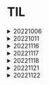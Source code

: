 # TIL
<details>
<summary>20221006</summary>
<div markdown="1">     
* 문서 단어 행렬

```python
from sklearn.feature_extraction.text import CountVectorizer
cv = CountVectorizer(stop_words='english', max_features=2000) # 문서 단어 행렬 최대 포함 단어 수 :2000
dtm = cv.fit_transform(df.Plot)
```
</div>
</details>


<details>
<summary>20221011</summary>
<div markdown="1">
*프로젝트 상세 정리

```
1. 기간
2. tool
3. language
4. 기획의도
5. 내 역할
6. 데이터 수집
7. 분석 방향
8. 진행 상황
9. 유의미한 결과
10. 성과

```
</div>
</details>


<details>
<summary>20221116</summary>
<div markdown="1">

머신러닝&딥러닝 스터디 시작

</div>
</details>


<details>
<summary>20221117</summary>
<div markdown="1">

넘블 프로젝트 

  ```
  -마진신호등을 위한 데이터 수집 
  -데이터를 통해 무엇을 구현할 것인지를 구체화
  ```

</div>
</details>

<details>
<summary>20221118</summary>
<div markdown="1">

넘블 프로젝트 

  ```
  -가격전략 : 비용가치, 경쟁가치, 브랜드 가치
  ```

</div>
</details>


<details>
<summary>20221121</summary>
<div markdown="1">

넘블 프로젝트 

  ```
  * 넘블 서비스 질문
  * 넘블 프로젝트 구체화
  ```

</div>
</details>

<details>
<summary>20221122</summary>
<div markdown="1">

* SQL스터디 문제 풀이
* 프로젝트 정리
* 넘블 기획서 정리

</div>
</details>
